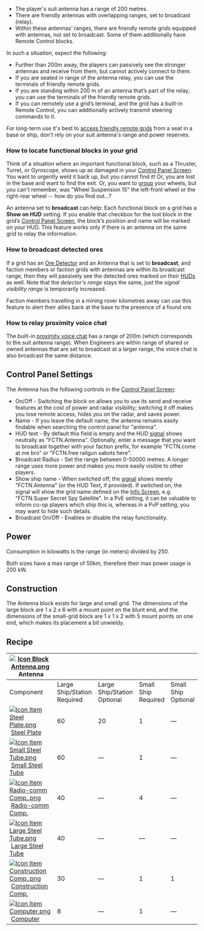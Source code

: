 
*   The player's suit antenna has a range of 200 metres.
*   There are friendly antennas with overlapping ranges, set to broadcast (relay).
*   Within these antennas’ ranges, there are friendly remote grids equipped with antennas, not set to broadcast. Some of them additionally have Remote Control blocks.

In such a situation, expect the following:

*   Further than 200m away, the players can passively see the stronger antennas and receive from them, but cannot actively connect to them.
*   If you are seated in range of the antenna relay, you can use the terminals of friendly remote grids.
*   If you are standing within 200 m of an antenna that’s part of the relay, you can use the terminals of the friendly remote grids.
*   If you can remotely use a grid’s terminal, and the grid has a built-in Remote Control, you can additionally actively transmit steering commands to it.

For long-term use it's best to [access friendly remote grids](https://spaceengineers.wiki.gg/wiki/Remote_Access_Screen "Remote Access Screen") from a seat in a base or ship, don't rely on your suit antenna's range and power reserves.

### How to locate functional blocks in your grid

Think of a situation where an important functional block, such as a Thruster, Turret, or Gyroscope, shows up as damaged in your [Control Panel Screen](https://spaceengineers.wiki.gg/wiki/Control_Panel_Screen "Control Panel Screen"). You want to urgently weld it back up, but you cannot find it! Or, you are lost in the base and want to find the exit. Or, you want to [group](https://spaceengineers.wiki.gg/wiki/Groups "Groups") your wheels, but you can't remember, was "Wheel Suspension 15" the left-front wheel or the right-rear wheel -- how do you find out...?

An antenna set to **broadcast** can help: Each functional block on a grid has a **Show on HUD** setting. If you enable that checkbox for the lost block in the grid’s [Control Panel Screen](https://spaceengineers.wiki.gg/wiki/Control_Panel_Screen "Control Panel Screen"), the block’s position and name will be marked on your HUD. This feature works only if there is an antenna on the same grid to relay the information.

### How to broadcast detected ores

If a grid has an [Ore Detector](https://spaceengineers.wiki.gg/wiki/Ore_Detector "Ore Detector") and an Antenna that is set to **broadcast**, and faction members or faction grids with antennas are within its broadcast range, then they will passively see the detected ores marked on their [HUDs](https://spaceengineers.wiki.gg/wiki/HUD "HUD") as well. Note that the _detector's range_ stays the same, just the _signal visibility range_ is temporarily increased.

Faction members travelling in a mining rover kilometres away can use this feature to alert their allies back at the base to the presence of a found ore.

### How to relay proximity voice chat

The built-in [proximity voice chat](https://spaceengineers.wiki.gg/wiki/Chat "Chat") has a range of 200m (which corresponds to the suit antenna range). When Engineers are within range of shared or owned antennas that are set to broadcast at a larger range, the voice chat is also broadcast the same distance.

## Control Panel Settings

The Antenna has the following controls in the [Control Panel Screen](https://spaceengineers.wiki.gg/wiki/Control_Panel_Screen "Control Panel Screen"):

*   On/Off - Switching the block on allows you to use its send and receive features at the cost of power and radar visibility; switching it off makes you lose remote access, hides you on the radar, and saves power.
*   Name - If you leave the default name, the antenna remains easily findable when searching the control panel for "antenna".
*   HUD text - By default this field is empty and the HUD [signal](https://spaceengineers.wiki.gg/wiki/Signal "Signal") shows neutrally as "FCTN.Antenna". Optionally, enter a message that you want to broadcast together with your faction prefix, for example "FCTN.come at me bro" or "FCTN.free railgun sabots here".
*   Broadcast Radius - Set the range between 0-50000 metres. A longer range uses more power and makes you more easily visible to other players.
*   Show ship name - When switched off, the [signal](https://spaceengineers.wiki.gg/wiki/Signal "Signal") shows merely "FCTN.Antenna" (or the HUD Text, if provided). If switched on, the signal will show the grid name defined on the [Info Screen](https://spaceengineers.wiki.gg/wiki/Info_Screen "Info Screen"), e.g. "FCTN.Super Secret Spy Satellite". In a PvE setting, it can be valuable to inform co-op players which ship this is, whereas in a PvP setting, you may want to hide such details.
*   Broadcast On/Off - Enables or disable the relay functionality.

## Power

Consumption in kilowatts is the range (in meters) divided by 250.

Both sizes have a max range of 50km, therefore their max power usage is 200 kW.

## Construction

The Antenna block exists for large and small grid. The dimensions of the large block are 1 x 2 x 6 with a mount point on the blunt end, and the dimensions of the small-grid block are 1 x 1 x 2 with 5 mount points on one end, which makes its placement a bit unwieldy.

## Recipe

| [![Icon Block Antenna.png](https://spaceengineers.wiki.gg/images/thumb/Icon_Block_Antenna.png/21px-Icon_Block_Antenna.png?35ae0b)](https://spaceengineers.wiki.gg/wiki/Antenna "Antenna") Antenna |     |     |     |     |
| --- | --- | --- | --- | --- |
| Component | Large Ship/Station  <br>Required | Large Ship/Station  <br>Optional | Small Ship  <br>Required | Small Ship  <br>Optional |
| [![Icon Item Steel Plate.png](https://spaceengineers.wiki.gg/images/thumb/Icon_Item_Steel_Plate.png/21px-Icon_Item_Steel_Plate.png?437e3a)](https://spaceengineers.wiki.gg/wiki/Steel_Plate "Steel Plate") [Steel Plate](https://spaceengineers.wiki.gg/wiki/Steel_Plate "Steel Plate") | 60  | 20  | 1   | —   |
| [![Icon Item Small Steel Tube.png](https://spaceengineers.wiki.gg/images/thumb/Icon_Item_Small_Steel_Tube.png/21px-Icon_Item_Small_Steel_Tube.png?4fe418)](https://spaceengineers.wiki.gg/wiki/Small_Steel_Tube "Small Steel Tube") [Small Steel Tube](https://spaceengineers.wiki.gg/wiki/Small_Steel_Tube "Small Steel Tube") | 60  | —   | 1   | —   |
| [![Icon Item Radio-comm Comp..png](https://spaceengineers.wiki.gg/images/thumb/Icon_Item_Radio-comm_Comp..png/21px-Icon_Item_Radio-comm_Comp..png?d5a95f)](https://spaceengineers.wiki.gg/wiki/Radio-comm_Comp. "Radio-comm Comp.") [Radio-comm Comp.](https://spaceengineers.wiki.gg/wiki/Radio-comm_Comp. "Radio-comm Comp.") | 40  | —   | 4   | —   |
| [![Icon Item Large Steel Tube.png](https://spaceengineers.wiki.gg/images/thumb/Icon_Item_Large_Steel_Tube.png/21px-Icon_Item_Large_Steel_Tube.png?31c1e4)](https://spaceengineers.wiki.gg/wiki/Large_Steel_Tube "Large Steel Tube") [Large Steel Tube](https://spaceengineers.wiki.gg/wiki/Large_Steel_Tube "Large Steel Tube") | 40  | —   | —   | —   |
| [![Icon Item Construction Comp..png](https://spaceengineers.wiki.gg/images/thumb/Icon_Item_Construction_Comp..png/21px-Icon_Item_Construction_Comp..png?cdc26f)](https://spaceengineers.wiki.gg/wiki/Construction_Comp. "Construction Comp.") [Construction Comp.](https://spaceengineers.wiki.gg/wiki/Construction_Comp. "Construction Comp.") | 30  | —   | 1   | 1   |
| [![Icon Item Computer.png](https://spaceengineers.wiki.gg/images/thumb/Icon_Item_Computer.png/21px-Icon_Item_Computer.png?65c1a4)](https://spaceengineers.wiki.gg/wiki/Computer "Computer") [Computer](https://spaceengineers.wiki.gg/wiki/Computer "Computer") | 8   | —   | 1   | —   |